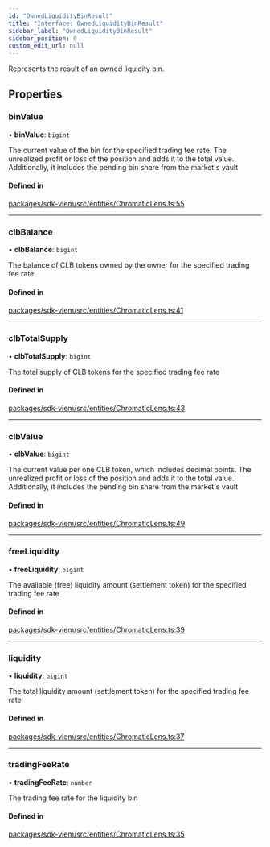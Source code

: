 ```yaml
---
id: "OwnedLiquidityBinResult"
title: "Interface: OwnedLiquidityBinResult"
sidebar_label: "OwnedLiquidityBinResult"
sidebar_position: 0
custom_edit_url: null
---
```


Represents the result of an owned liquidity bin.

## Properties

### binValue

• **binValue**: `bigint`

The current value of the bin for the specified trading fee rate.
The unrealized profit or loss of the position and adds it to the total value.
Additionally, it includes the pending bin share from the market's vault

#### Defined in

[packages/sdk-viem/src/entities/ChromaticLens.ts:55](https://github.com/chromatic-protocol/sdk/blob/2297d93/packages/sdk-viem/src/entities/ChromaticLens.ts#L55)

___

### clbBalance

• **clbBalance**: `bigint`

The balance of CLB tokens owned by the owner for the specified trading fee rate

#### Defined in

[packages/sdk-viem/src/entities/ChromaticLens.ts:41](https://github.com/chromatic-protocol/sdk/blob/2297d93/packages/sdk-viem/src/entities/ChromaticLens.ts#L41)

___

### clbTotalSupply

• **clbTotalSupply**: `bigint`

The total supply of CLB tokens for the specified trading fee rate

#### Defined in

[packages/sdk-viem/src/entities/ChromaticLens.ts:43](https://github.com/chromatic-protocol/sdk/blob/2297d93/packages/sdk-viem/src/entities/ChromaticLens.ts#L43)

___

### clbValue

• **clbValue**: `bigint`

The current value per one CLB token, which includes decimal points.
The unrealized profit or loss of the position and adds it to the total value.
Additionally, it includes the pending bin share from the market's vault

#### Defined in

[packages/sdk-viem/src/entities/ChromaticLens.ts:49](https://github.com/chromatic-protocol/sdk/blob/2297d93/packages/sdk-viem/src/entities/ChromaticLens.ts#L49)

___

### freeLiquidity

• **freeLiquidity**: `bigint`

The available (free) liquidity amount (settlement token) for the specified trading fee rate

#### Defined in

[packages/sdk-viem/src/entities/ChromaticLens.ts:39](https://github.com/chromatic-protocol/sdk/blob/2297d93/packages/sdk-viem/src/entities/ChromaticLens.ts#L39)

___

### liquidity

• **liquidity**: `bigint`

The total liquidity amount (settlement token) for the specified trading fee rate

#### Defined in

[packages/sdk-viem/src/entities/ChromaticLens.ts:37](https://github.com/chromatic-protocol/sdk/blob/2297d93/packages/sdk-viem/src/entities/ChromaticLens.ts#L37)

___

### tradingFeeRate

• **tradingFeeRate**: `number`

The trading fee rate for the liquidity bin

#### Defined in

[packages/sdk-viem/src/entities/ChromaticLens.ts:35](https://github.com/chromatic-protocol/sdk/blob/2297d93/packages/sdk-viem/src/entities/ChromaticLens.ts#L35)
